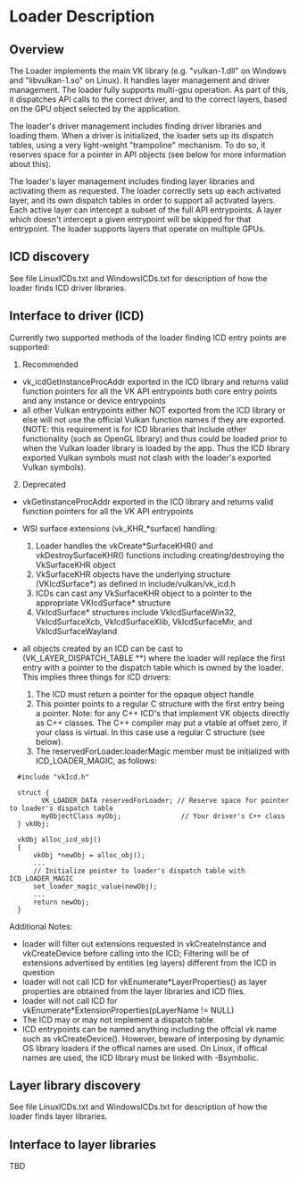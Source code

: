 # Loader Description 

## Overview
The Loader implements the main VK library (e.g. "vulkan-1.dll" on Windows and
"libvulkan-1.so" on Linux).  It handles layer management and driver management.  The
loader fully supports multi-gpu operation.  As part of this, it dispatches API
calls to the correct driver, and to the correct layers, based on the GPU object
selected by the application.

The loader's driver management includes finding driver libraries and loading
them.  When a driver is initialized, the loader sets up its dispatch tables,
using a very light-weight "trampoline" mechanism.  To do so, it reserves space
for a pointer in API objects (see below for more information about this).

The loader's layer management includes finding layer libraries and activating
them as requested.  The loader correctly sets up each activated layer, and its
own dispatch tables in order to support all activated layers.  Each active
layer can intercept a subset of the full API entrypoints.  A layer which
doesn't intercept a given entrypoint will be skipped for that entrypoint.  The
loader supports layers that operate on multiple GPUs.

## ICD discovery
See file LinuxICDs.txt  and WindowsICDs.txt for description of how the loader
finds ICD driver libraries.

## Interface to driver (ICD)
Currently two supported methods of the loader finding ICD entry points are supported:
1) Recommended
- vk_icdGetInstanceProcAddr exported in the ICD library and returns valid function pointers for all the VK API entrypoints
  both core entry points and any instance or device entrypoints
- all other Vulkan entrypoints either NOT exported from the ICD library or else will not use the official Vulkan function names
 if they are exported. (NOTE: this requirement is for ICD libraries that include other functionality (such as OpenGL library)
 and thus could be loaded prior to when the Vulkan loader library is loaded by the app.  Thus the ICD library exported Vulkan symbols must not
 clash with the loader's exported Vulkan symbols).
 2) Deprecated
 - vkGetInstanceProcAddr exported in the ICD library and returns valid function pointers for all the VK API entrypoints
 
- WSI surface extensions (vk_KHR_*surface) handling:
  1. Loader handles the vkCreate*SurfaceKHR() and vkDestroySurfaceKHR()  functions including creating/destroying the VkSurfaceKHR object
  2. VkSurfaceKHR objects have the underlying structure (VKIcdSurface*) as defined in include/vulkan/vk_icd.h
  3. ICDs can cast any VkSurfaceKHR object to a pointer to the appropriate VKIcdSurface* structure
  4. VkIcdSurface* structures include VkIcdSurfaceWin32, VkIcdSurfaceXcb, VkIcdSurfaceXlib, VkIcdSurfaceMir, and VkIcdSurfaceWayland
- all objects created by an ICD can be cast to (VK\_LAYER\_DISPATCH\_TABLE \*\*)
 where the loader will replace the first entry with a pointer to the dispatch table which is
 owned by the loader. This implies three things for ICD drivers:
  1. The ICD must return a pointer for the opaque object handle
  2. This pointer points to a regular C structure with the first entry being a pointer.
  Note: for any C++ ICD's that implement VK objects directly as C++ classes.
  The C++ compiler may put a vtable at offset zero, if your class is virtual.
  In this case use a regular C structure (see below).
  3. The reservedForLoader.loaderMagic member must be initialized with ICD\_LOADER\_MAGIC, as follows:

```
  #include "vkIcd.h"

  struct {
        VK_LOADER_DATA reservedForLoader; // Reserve space for pointer to loader's dispatch table
        myObjectClass myObj;               // Your driver's C++ class
  } vkObj;

  vkObj alloc_icd_obj()
  {
      vkObj *newObj = alloc_obj();
      ...
      // Initialize pointer to loader's dispatch table with ICD_LOADER_MAGIC
      set_loader_magic_value(newObj);
      ...
      return newObj;
  }
```

Additional Notes:
- loader will filter out extensions requested in vkCreateInstance  and vkCreateDevice
  before calling into the ICD;
  Filtering will be of extensions advertised by entities (eg layers) different from the ICD in question
- loader will not call ICD for vkEnumerate*LayerProperties() as layer properties are obtained from
  the layer libraries and ICD files.
- loader will not call ICD for vkEnumerate*ExtensionProperties(pLayerName != NULL) 
- The ICD may or may not implement a dispatch table.
- ICD entrypoints can be named anything including the offcial vk name such as vkCreateDevice().  However, beware of interposing by dynamic OS library loaders if the offical names are used.  On Linux, if offical names are used, the ICD library must be linked with -Bsymbolic.

## Layer library discovery
See file LinuxICDs.txt  and WindowsICDs.txt for description of how the loader
finds layer libraries.

## Interface to layer libraries
TBD

